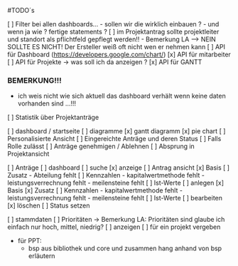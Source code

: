 #TODO´s 

[ ] Filter bei allen dashboards...
    - sollen wir die wirklich einbauen ? 
    - und wenn ja wie ? fertige statements ? 
[ ] im Projektantrag sollte projektleiter und standort als pflichtfeld gepflegt werden!!
    - Bemerkung LA --> NEIN SOLLTE ES NICHT! Der Ersteller weiß oft nicht wen er nehmen kann
[ ] API für Dashboard (https://developers.google.com/chart/)
    [x] API für mitarbeiter 
    [ ] API für Projekte -> was soll ich da anzeigen ? 
    [x] API für GANTT 


### BEMERKUNG!!!
- ich weis nicht wie sich aktuell das dashboard verhält wenn keine daten vorhanden sind ...!!!


[ ] Statistik über Projektanträge

[ ] dashboard / startseite
    [ ] diagramme
    [x] gantt diagramm
    [x] pie chart
    [ ] Personalisierte Ansicht
        [ ] Eingereichte Anträge und deren Status
        [ ] Falls Rolle zulässt
            [ ] Anträge genehmigen / Ablehnen
            [ ] Absprung in Projektansicht

[ ] Anträge
    [ ] dashboard
        [ ] suche
        [x] anzeige
    [ ] Antrag ansicht
        [x] Basis
        [ ] Zusatz 
            - Abteilung fehlt
        [ ] Kennzahlen
            - kapitalwertmethode fehlt
            - leistungsverrechnung fehlt
            - meilensteine fehlt
        [ ] Ist-Werte
    [ ] anlegen
        [x] Basis
        [x] Zusatz
        [ ] Kennzahlen
            - kapitalwertmethode fehlt
            - leistungsverrechnung fehlt
            - meilensteine fehlt
        [ ] Ist-Werte
    [ ] bearbeiten
    [x] löschen
    [ ] Status setzen

[ ] stammdaten
    [ ] Prioritäten -> Bemerkung LA: Prioritäten sind glaube ich einfach nur hoch, mittel, niedrig?
        [ ] anzeigen
        [ ] für ein projekt vergeben

- für PPT:
    - bsp aus bibliothek und core und zusammen hang anhand von bsp erläutern